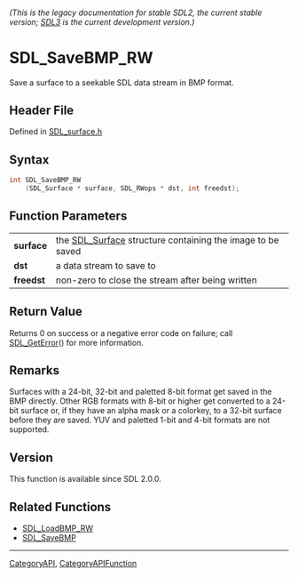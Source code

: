 ###### (This is the legacy documentation for stable SDL2, the current stable version; [SDL3](https://wiki.libsdl.org/SDL3/) is the current development version.)
# SDL_SaveBMP_RW

Save a surface to a seekable SDL data stream in BMP format.

## Header File

Defined in [SDL_surface.h](https://github.com/libsdl-org/SDL/blob/SDL2/include/SDL_surface.h)

## Syntax

```c
int SDL_SaveBMP_RW
    (SDL_Surface * surface, SDL_RWops * dst, int freedst);

```

## Function Parameters

|                 |                                                                           |
| --------------- | ------------------------------------------------------------------------- |
| **surface**     | the [SDL_Surface](SDL_Surface) structure containing the image to be saved |
| **dst**         | a data stream to save to                                                  |
| **freedst**     | non-zero to close the stream after being written                          |

## Return Value

Returns 0 on success or a negative error code on failure; call
[SDL_GetError](SDL_GetError)() for more information.

## Remarks

Surfaces with a 24-bit, 32-bit and paletted 8-bit format get saved in the
BMP directly. Other RGB formats with 8-bit or higher get converted to a
24-bit surface or, if they have an alpha mask or a colorkey, to a 32-bit
surface before they are saved. YUV and paletted 1-bit and 4-bit formats are
not supported.

## Version

This function is available since SDL 2.0.0.

## Related Functions

* [SDL_LoadBMP_RW](SDL_LoadBMP_RW)
* [SDL_SaveBMP](SDL_SaveBMP)

----
[CategoryAPI](CategoryAPI), [CategoryAPIFunction](CategoryAPIFunction)


